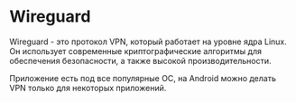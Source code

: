 # Wireguard

Wireguard - это протокол VPN, который работает на уровне ядра Linux.
Он использует современные криптографические алгоритмы для обеспечения безопасности, а также высокой производительности.

Приложение есть под все популярные ОС, на Android можно делать VPN только для некоторых приложений. 
